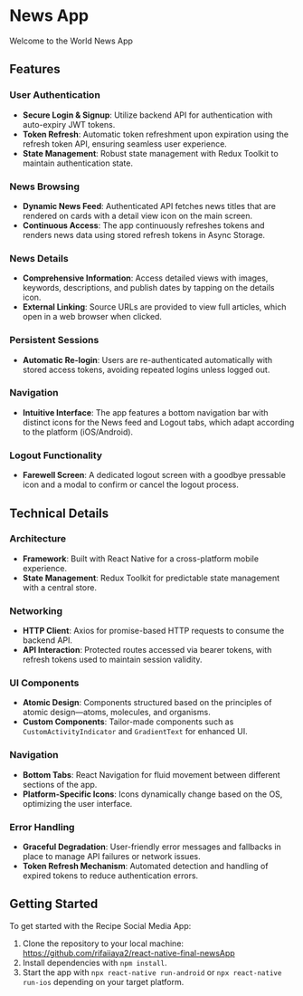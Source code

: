 # News App

Welcome to the World News App

## Features
### User Authentication
- **Secure Login & Signup**: Utilize backend API for authentication with auto-expiry JWT tokens.
- **Token Refresh**: Automatic token refreshment upon expiration using the refresh token API, ensuring seamless user experience.
- **State Management**: Robust state management with Redux Toolkit to maintain authentication state.
  
### News Browsing
- **Dynamic News Feed**: Authenticated API fetches news titles that are rendered on cards with a detail view icon on the main screen.
- **Continuous Access**: The app continuously refreshes tokens and renders news data using stored refresh tokens in Async Storage.

### News Details
- **Comprehensive Information**: Access detailed views with images, keywords, descriptions, and publish dates by tapping on the details icon.
- **External Linking**: Source URLs are provided to view full articles, which open in a web browser when clicked.

 ### Persistent Sessions
- **Automatic Re-login**: Users are re-authenticated automatically with stored access tokens, avoiding repeated logins unless logged out.

### Navigation
- **Intuitive Interface**: The app features a bottom navigation bar with distinct icons for the News feed and Logout tabs, which adapt according to the platform (iOS/Android).

### Logout Functionality
- **Farewell Screen**: A dedicated logout screen with a goodbye pressable icon and a modal to confirm or cancel the logout process.

## Technical Details
### Architecture
- **Framework**: Built with React Native for a cross-platform mobile experience.
- **State Management**: Redux Toolkit for predictable state management with a central store.
  
### Networking
- **HTTP Client**: Axios for promise-based HTTP requests to consume the backend API.
- **API Interaction**: Protected routes accessed via bearer tokens, with refresh tokens used to maintain session validity.

### UI Components
- **Atomic Design**: Components structured based on the principles of atomic design—atoms, molecules, and organisms.
- **Custom Components**: Tailor-made components such as `CustomActivityIndicator` and `GradientText` for enhanced UI.

### Navigation
- **Bottom Tabs**: React Navigation for fluid movement between different sections of the app.
- **Platform-Specific Icons**: Icons dynamically change based on the OS, optimizing the user interface.

### Error Handling
- **Graceful Degradation**: User-friendly error messages and fallbacks in place to manage API failures or network issues.
- **Token Refresh Mechanism**: Automated detection and handling of expired tokens to reduce authentication errors.

## Getting Started

To get started with the Recipe Social Media App:

1. Clone the repository to your local machine: https://github.com/rifaiiaya2/react-native-final-newsApp
2. Install dependencies with `npm install`.
3. Start the app with `npx react-native run-android` or `npx react-native run-ios` depending on your target platform.

